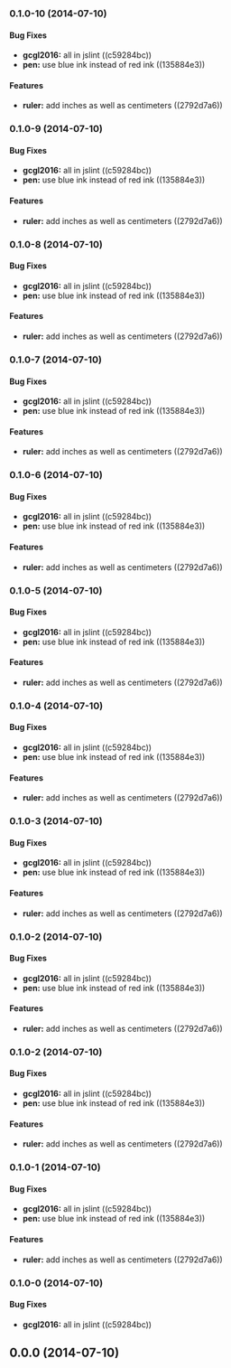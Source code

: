 <a name="0.1.0-10"></a>
### 0.1.0-10 (2014-07-10)


#### Bug Fixes

* **gcgl2016:** all in jslint ((c59284bc))
* **pen:** use blue ink instead of red ink ((135884e3))


#### Features

* **ruler:** add inches as well as centimeters ((2792d7a6))


<a name="0.1.0-9"></a>
### 0.1.0-9 (2014-07-10)


#### Bug Fixes

* **gcgl2016:** all in jslint ((c59284bc))
* **pen:** use blue ink instead of red ink ((135884e3))


#### Features

* **ruler:** add inches as well as centimeters ((2792d7a6))


<a name="0.1.0-8"></a>
### 0.1.0-8 (2014-07-10)


#### Bug Fixes

* **gcgl2016:** all in jslint ((c59284bc))
* **pen:** use blue ink instead of red ink ((135884e3))


#### Features

* **ruler:** add inches as well as centimeters ((2792d7a6))


<a name="0.1.0-7"></a>
### 0.1.0-7 (2014-07-10)


#### Bug Fixes

* **gcgl2016:** all in jslint ((c59284bc))
* **pen:** use blue ink instead of red ink ((135884e3))


#### Features

* **ruler:** add inches as well as centimeters ((2792d7a6))


<a name="0.1.0-6"></a>
### 0.1.0-6 (2014-07-10)


#### Bug Fixes

* **gcgl2016:** all in jslint ((c59284bc))
* **pen:** use blue ink instead of red ink ((135884e3))


#### Features

* **ruler:** add inches as well as centimeters ((2792d7a6))


<a name="0.1.0-5"></a>
### 0.1.0-5 (2014-07-10)


#### Bug Fixes

* **gcgl2016:** all in jslint ((c59284bc))
* **pen:** use blue ink instead of red ink ((135884e3))


#### Features

* **ruler:** add inches as well as centimeters ((2792d7a6))


<a name="0.1.0-4"></a>
### 0.1.0-4 (2014-07-10)


#### Bug Fixes

* **gcgl2016:** all in jslint ((c59284bc))
* **pen:** use blue ink instead of red ink ((135884e3))


#### Features

* **ruler:** add inches as well as centimeters ((2792d7a6))


<a name="0.1.0-3"></a>
### 0.1.0-3 (2014-07-10)


#### Bug Fixes

* **gcgl2016:** all in jslint ((c59284bc))
* **pen:** use blue ink instead of red ink ((135884e3))


#### Features

* **ruler:** add inches as well as centimeters ((2792d7a6))


<a name="0.1.0-2"></a>
### 0.1.0-2 (2014-07-10)


#### Bug Fixes

* **gcgl2016:** all in jslint ((c59284bc))
* **pen:** use blue ink instead of red ink ((135884e3))


#### Features

* **ruler:** add inches as well as centimeters ((2792d7a6))


<a name="0.1.0-2"></a>
### 0.1.0-2 (2014-07-10)


#### Bug Fixes

* **gcgl2016:** all in jslint ((c59284bc))
* **pen:** use blue ink instead of red ink ((135884e3))


#### Features

* **ruler:** add inches as well as centimeters ((2792d7a6))


<a name="0.1.0-1"></a>
### 0.1.0-1 (2014-07-10)


#### Bug Fixes

* **gcgl2016:** all in jslint ((c59284bc))
* **pen:** use blue ink instead of red ink ((135884e3))


#### Features

* **ruler:** add inches as well as centimeters ((2792d7a6))


<a name="0.1.0-0"></a>
### 0.1.0-0 (2014-07-10)


#### Bug Fixes

* **gcgl2016:** all in jslint ((c59284bc))



<a name="0.0.0"></a>
## 0.0.0 (2014-07-10)



